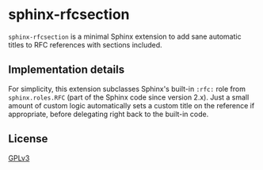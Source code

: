 # sphinx-rfcsection
`sphinx-rfcsection` is a minimal Sphinx extension to add sane automatic titles
to RFC references with sections included.

## Implementation details
For simplicity, this extension subclasses Sphinx's built-in `:rfc:` role from
`sphinx.roles.RFC` (part of the Sphinx code since version 2.x). Just a small
amount of custom logic automatically sets a custom title on the reference if
appropriate, before delegating right back to the built-in code.

## License
[GPLv3](https://opensource.org/licenses/GPL-3.0)
